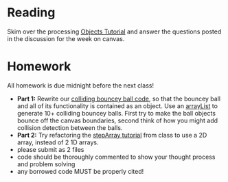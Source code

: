 # Reading
Skim over the processing [Objects Tutorial](https://processing.org/tutorials/objects/) and answer the questions posted in the discussion for the week on canvas.

# Homework
All homework is due midnight before the next class!

- **Part 1:** Rewrite our [colliding bouncey ball code](https://github.com/Code1-SecB/Code_1_FA18/blob/master/week-06/classwork/w6_03_bounceCollision/w6_03_bounceCollision.pde), so that the bouncey ball and all of its functionality is contained as an object. Use an [arrayList](https://processing.org/reference/ArrayList.html) to generate 10+ colliding bouncey balls. First try to make the ball objects bounce off the canvas boundaries, second think of how you might add collision detection between the balls.
- **Part 2:** Try refactoring the [stepArray tutorial](https://github.com/Code1-SecB/Code_1_FA18/blob/master/week-11/classwork/stepArray/stepArray.pde) from class to use a 2D array, instead of 2 1D arrays.
- please submit as 2 files
- code should be thoroughly commented to show your thought process and problem solving
- any borrowed code MUST be properly cited!
